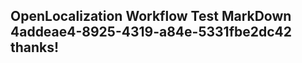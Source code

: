 <properties
ms.topic="hero-topic"
ms.test1="hero-topic"
ms.test2="test"/>

## OpenLocalization Workflow Test MarkDown 4addeae4-8925-4319-a84e-5331fbe2dc42 thanks!
